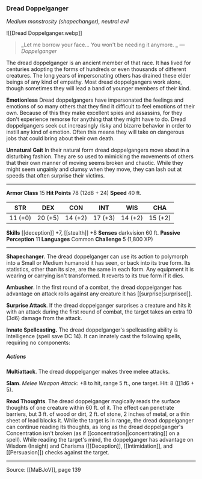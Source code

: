 ### Dread Doppelganger
_Medium monstrosity (shapechanger), neutral evil_

![[Dread Doppelganger.webp]]

> _Let me borrow your face... You won't be needing it anymore.
_
> _—Doppelganger_

The dread doppelganger is an ancient member of that race. It has lived for centuries adopting the forms of hundreds or even thousands of different creatures. The long years of impersonating others has drained these elder beings of any kind of empathy. Most dread doppelgangers work alone, though sometimes they will lead a band of younger members of their kind.

**Emotionless** Dread doppelgangers have impersonated the feelings and emotions of so many others that they find it difficult to feel emotions of their own. Because of this they make excellent spies and assassins, for they don't experience remorse for anything that they might have to do. Dread doppelgangers seek out increasingly risky and bizarre behavior in order to instill any kind of emotion. Often this means they will take on dangerous jobs that could bring about their own death.


**Unnatural Gait** In their natural form dread doppelgangers move about in a disturbing fashion. They are so used to mimicking the movements of others that their own manner of moving seems broken and chaotic. While they might seem ungainly and clumsy when they move, they can lash out at speeds that often surprise their victims.






---

**Armor Class** 15
**Hit Points** 78 (12d8 + 24)
**Speed** 40 ft.

| STR     | DEX     | CON     | INT     | WIS     | CHA     |
|---------|---------|---------|---------|---------|---------|
| 11 (+0) | 20 (+5) | 14 (+2) | 17 (+3) | 14 (+2) | 15 (+2) |

**Skills** [[deception]] +7, [[stealth]] +8
**Senses** darkvision 60 ft.
**Passive Perception** 11
**Languages** Common
**Challenge** 5 (1,800 XP)

---

**Shapechanger**. The dread doppelganger can use its action to polymorph into a Small or Medium humanoid it has seen, or back into its true form. Its statistics, other than its size, are the same in each form. Any equipment it is wearing or carrying isn't transformed. It reverts to its true form if it dies.

**Ambusher**. In the first round of a combat, the dread doppelganger has advantage on attack rolls against any creature it has [[surprise|surprised]].

**Surprise Attack**. If the dread doppelganger surprises a creature and hits it with an attack during the first round of combat, the target takes an extra 10 (3d6) damage from the attack.

**Innate Spellcasting.** The dread doppelganger's spellcasting ability is Intelligence (spell save DC 14). It can innately cast the following spells, requiring no components:

##### Actions
**Multiattack**. The dread doppelganger makes three melee attacks.

**Slam**. _Melee Weapon Attack:_ +8 to hit, range 5 ft., one target. Hit: 8 ([[1d6 + 5).

**Read Thoughts**. The dread doppelganger magically reads the surface thoughts of one creature within 60 ft. of it. The effect can penetrate barriers, but 3 ft. of wood or dirt, 2 ft. of stone, 2 inches of metal, or a thin sheet of lead blocks it. While the target is in range, the dread doppelganger can continue reading its thoughts, as long as the dread doppelganger's Concentration isn't broken (as if [[concentration||concentrating]] on a spell). While reading the target's mind, the doppelganger has advantage on Wisdom (Insight) and Charisma ([[Deception]], [[Intimidation]], and [[Persuasion]]) checks against the target.


---

Source: [[MaBJoV]], page 139